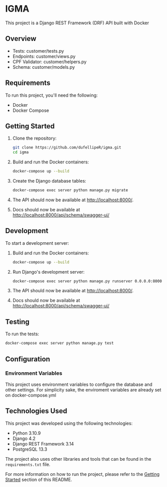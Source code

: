 # IGMA

This project is a Django REST Framework (DRF) API built with Docker

## Overview

- Tests: customer/tests.py
- Endpoints: customer/views.py
- CPF Validator: customer/helpers.py
- Schema: customer/models.py

## Requirements

To run this project, you'll need the following:

- Docker
- Docker Compose

## Getting Started

1. Clone the repository:

    ```sh
    git clone https://github.com/dufellipeR/igma.git
    cd igma
    ```

2. Build and run the Docker containers:

    ```sh
    docker-compose up --build
    ```

3. Create the Django database tables:

    ```sh
    docker-compose exec server python manage.py migrate
    ```


4. The API should now be available at [http://localhost:8000/](http://localhost:8000/).
5. Docs should now be available
   at [http://localhost:8000/api/schema/swagger-ui/](http://localhost:8000/api/schema/swagger-ui/)

## Development

To start a development server:

1. Build and run the Docker containers:

    ```sh
    docker-compose up --build
    ```

2. Run Django's development server:

    ```sh
    docker-compose exec server python manage.py runserver 0.0.0.0:8000
    ```

3. The API should now be available at [http://localhost:8000/](http://localhost:8000/).

4. Docs should now be available
   at [http://localhost:8000/api/schema/swagger-ui/](http://localhost:8000/api/schema/swagger-ui/)

## Testing

To run the tests:

```sh
docker-compose exec server python manage.py test
```

## Configuration

### Environment Variables

This project uses environment variables to configure the database and other settings. For simplicity sake, the
enviroment variables are already set on docker-compose.yml

## Technologies Used

This project was developed using the following technologies:

- Python 3.10.9
- Django 4.2
- Django REST Framework 3.14
- PostgreSQL 13.3

The project also uses other libraries and tools that can be found in the `requirements.txt` file.

For more information on how to run the project, please refer to the [Getting Started](#getting-started) section of this
README.
